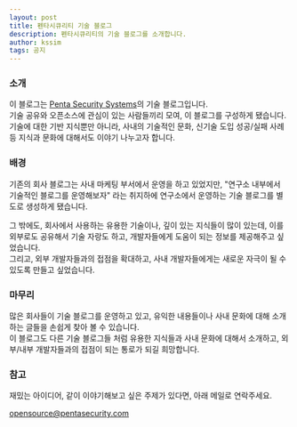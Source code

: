 ```yaml
---
layout: post
title: 펜타시큐리티 기술 블로그
description: 펜타시큐리티의 기술 블로그를 소개합니다.
author: kssim
tags: 공지
---
```


### 소개
이 블로그는 <a href="https://www.pentasecurity.co.kr">Penta Security Systems</a>의 기술 블로그입니다.  
기술 공유와 오픈소스에 관심이 있는 사람들끼리 모여, 이 블로그를 구성하게 됐습니다.  
기술에 대한 기반 지식뿐만 아니라, 사내의 기술적인 문화, 신기술 도입 성공/실패 사례등 지식과 문화에 대해서도 이야기 나누고자 합니다.  


### 배경
기존의 회사 블로그는 사내 마케팅 부서에서 운영을 하고 있었지만, "연구소 내부에서 기술적인 블로그를 운영해보자" 라는 취지하에 연구소에서 운영하는 기술 블로그를 별도로 생성하게 됐습니다.  

그 밖에도, 회사에서 사용하는 유용한 기술이나, 깊이 있는 지식들이 많이 있는데, 이를 외부로도 공유해서 기술 자랑도 하고, 개발자들에게 도움이 되는 정보를 제공해주고 싶었습니다.  
그리고, 외부 개발자들과의 접점을 확대하고, 사내 개발자들에게는 새로운 자극이 될 수 있도록 만들고 싶었습니다.  


### 마무리
많은 회사들이 기술 블로그를 운영하고 있고, 유익한 내용들이나 사내 문화에 대해 소개하는 글들을 손쉽게 찾아 볼 수 있습니다.  
이 블로그도 다른 기술 블로그들 처럼 유용한 지식들과 사내 문화에 대해서 소개하고, 외부/내부 개발자들과의 접점이 되는 통로가 되길 희망합니다.  


### 참고
재밌는 아이디어, 같이 이야기해보고 싶은 주제가 있다면, 아래 메일로 연락주세요.

[opensource@pentasecurity.com](mailto:opensource@pentasecurity.com)
